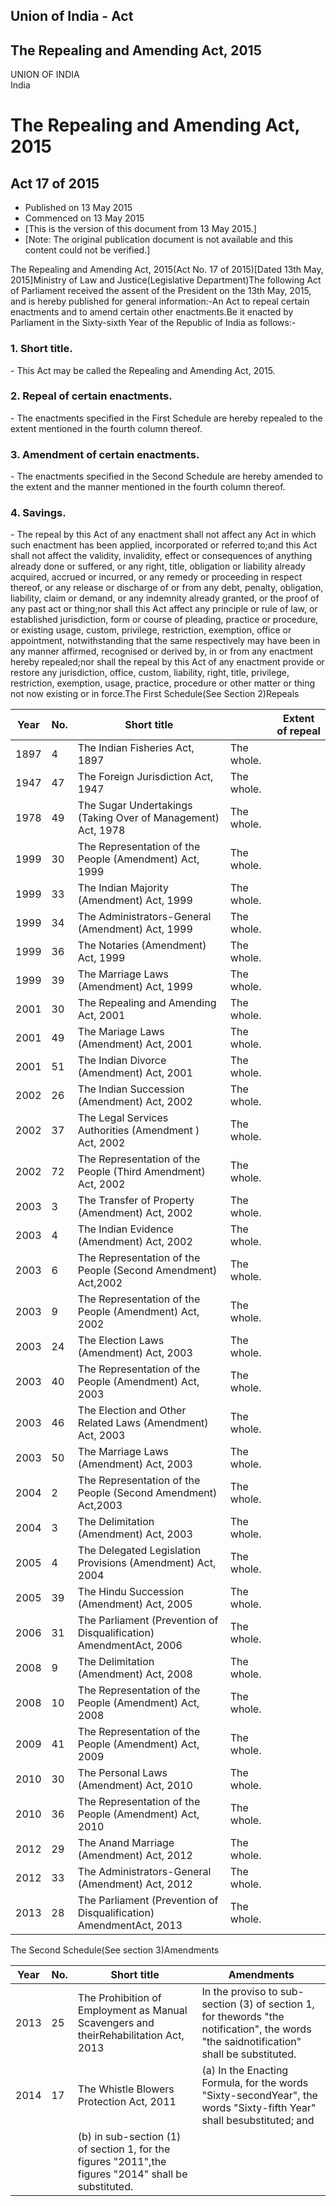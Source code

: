 ## Union of India - Act

## The Repealing and Amending Act, 2015

UNION OF INDIA  
India

# The Repealing and Amending Act, 2015

## Act 17 of 2015

  * Published on 13 May 2015 
  * Commenced on 13 May 2015 
  * [This is the version of this document from 13 May 2015.] 
  * [Note: The original publication document is not available and this content could not be verified.] 

The Repealing and Amending Act, 2015(Act No. 17 of 2015)[Dated 13th May,
2015]Ministry of Law and Justice(Legislative Department)The following Act of
Parliament received the assent of the President on the 13th May, 2015, and is
hereby published for general information:-An Act to repeal certain enactments
and to amend certain other enactments.Be it enacted by Parliament in the
Sixty-sixth Year of the Republic of India as follows:-

### 1. Short title.

\- This Act may be called the Repealing and Amending Act, 2015.

### 2. Repeal of certain enactments.

\- The enactments specified in the First Schedule are hereby repealed to the
extent mentioned in the fourth column thereof.

### 3. Amendment of certain enactments.

\- The enactments specified in the Second Schedule are hereby amended to the
extent and the manner mentioned in the fourth column thereof.

### 4. Savings.

\- The repeal by this Act of any enactment shall not affect any Act in which
such enactment has been applied, incorporated or referred to;and this Act
shall not affect the validity, invalidity, effect or consequences of anything
already done or suffered, or any right, title, obligation or liability already
acquired, accrued or incurred, or any remedy or proceeding in respect thereof,
or any release or discharge of or from any debt, penalty, obligation,
liability, claim or demand, or any indemnity already granted, or the proof of
any past act or thing;nor shall this Act affect any principle or rule of law,
or established jurisdiction, form or course of pleading, practice or
procedure, or existing usage, custom, privilege, restriction, exemption,
office or appointment, notwithstanding that the same respectively may have
been in any manner affirmed, recognised or derived by, in or from any
enactment hereby repealed;nor shall the repeal by this Act of any enactment
provide or restore any jurisdiction, office, custom, liability, right, title,
privilege, restriction, exemption, usage, practice, procedure or other matter
or thing not now existing or in force.The First Schedule(See Section 2)Repeals

Year | No. | Short title |  | Extent of repeal  
---|---|---|---|---  
1897 | 4 | The Indian Fisheries Act, 1897 | The whole.  
1947 | 47 | The Foreign Jurisdiction Act, 1947 | The whole.  
1978 | 49 | The Sugar Undertakings (Taking Over of Management) Act, 1978 | The whole.  
1999 | 30 | The Representation of the People (Amendment) Act, 1999 | The whole.  
1999 | 33 | The Indian Majority (Amendment) Act, 1999 | The whole.  
1999 | 34 | The Administrators-General (Amendment) Act, 1999 | The whole.  
1999 | 36 | The Notaries (Amendment) Act, 1999 | The whole.  
1999 | 39 | The Marriage Laws (Amendment) Act, 1999 | The whole.  
2001 | 30 | The Repealing and Amending Act, 2001 | The whole.  
2001 | 49 | The Mariage Laws (Amendment) Act, 2001 | The whole.  
2001 | 51 | The Indian Divorce (Amendment) Act, 2001 | The whole.  
2002 | 26 | The Indian Succession (Amendment) Act, 2002 | The whole.  
2002 | 37 | The Legal Services Authorities (Amendment ) Act, 2002 | The whole.  
2002 | 72 | The Representation of the People (Third Amendment) Act, 2002 | The whole.  
2003 | 3 | The Transfer of Property (Amendment) Act, 2002 | The whole.  
2003 | 4 | The Indian Evidence (Amendment) Act, 2002 | The whole.  
2003 | 6 |  The Representation of the People (Second Amendment) Act,2002 | The whole.  
2003 | 9 | The Representation of the People (Amendment) Act, 2002 | The whole.  
2003 | 24 | The Election Laws (Amendment) Act, 2003 | The whole.  
2003 | 40 | The Representation of the People (Amendment) Act, 2003 | The whole.  
2003 | 46 | The Election and Other Related Laws (Amendment) Act, 2003 | The whole.  
2003 | 50 | The Marriage Laws (Amendment) Act, 2003 | The whole.  
2004 | 2 |  The Representation of the People (Second Amendment) Act,2003 | The whole.  
2004 | 3 | The Delimitation (Amendment) Act, 2003 | The whole.  
2005 | 4 | The Delegated Legislation Provisions (Amendment) Act, 2004 | The whole.  
2005 | 39 | The Hindu Succession (Amendment) Act, 2005 | The whole.  
2006 | 31 |  The Parliament (Prevention of Disqualification) AmendmentAct, 2006 | The whole.  
2008 | 9 | The Delimitation (Amendment) Act, 2008 | The whole.  
2008 | 10 | The Representation of the People (Amendment) Act, 2008 | The whole.  
2009 | 41 | The Representation of the People (Amendment) Act, 2009 | The whole.  
2010 | 30 | The Personal Laws (Amendment) Act, 2010 | The whole.  
2010 | 36 | The Representation of the People (Amendment) Act, 2010 | The whole.  
2012 | 29 | The Anand Marriage (Amendment) Act, 2012 | The whole.  
2012 | 33 | The Administrators-General (Amendment) Act, 2012 | The whole.  
2013 | 28 |  The Parliament (Prevention of Disqualification) AmendmentAct, 2013 | The whole.  
  
The Second Schedule(See section 3)Amendments

Year | No. | Short title | Amendments  
---|---|---|---  
2013 | 25 |  The Prohibition of Employment as Manual Scavengers and theirRehabilitation Act, 2013 |  In the proviso to sub-section (3) of section 1, for thewords "the notification", the words "the saidnotification" shall be substituted.  
2014 | 17 | The Whistle Blowers Protection Act, 2011 |  (a) In the Enacting Formula, for the words "Sixty-secondYear", the words "Sixty-fifth Year" shall besubstituted; and  
|  |  |  (b) in sub-section (1) of section 1, for the figures "2011",the figures "2014" shall be substituted.

